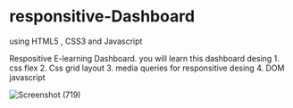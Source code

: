 # responsitive-Dashboard
using HTML5 , CSS3 and Javascript

Respositive E-learning Dashboard.
you will learn this dashboard desing
      1. css flex
      2. Css grid layout
      3. media queries for responsitive desing 
      4. DOM javascript
 
 
 



![Screenshot (719)](https://user-images.githubusercontent.com/93242333/224481095-a3107ca7-5024-45dc-bd82-eaa9b18796e2.png)
